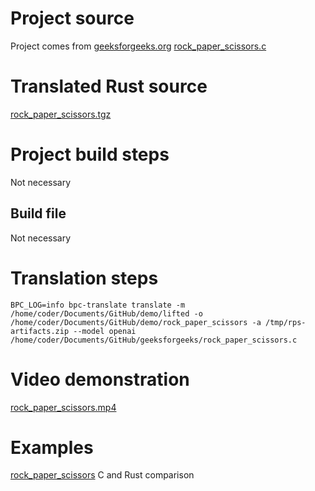 # Project source

Project comes from [geeksforgeeks.org](https://www.geeksforgeeks.org/rock-paper-scissor-in-c/)
[rock_paper_scissors.c](rock_paper_scissors.c)


# Translated Rust source

[rock_paper_scissors.tgz](rock_paper_scissors.tgz)

# Project build steps

Not necessary

## Build file

Not necessary

# Translation steps

```
BPC_LOG=info bpc-translate translate -m /home/coder/Documents/GitHub/demo/lifted -o /home/coder/Documents/GitHub/demo/rock_paper_scissors -a /tmp/rps-artifacts.zip --model openai /home/coder/Documents/GitHub/geeksforgeeks/rock_paper_scissors.c
```

# Video demonstration

[rock_paper_scissors.mp4](rock_paper_scissors.mp4)

# Examples 

[rock_paper_scissors](rock_paper_scissors.png) C and Rust comparison



